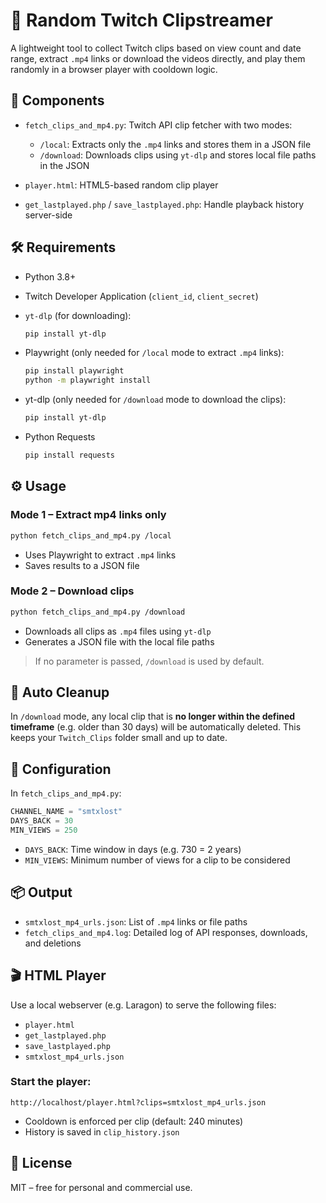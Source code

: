 # 🎲 Random Twitch Clipstreamer

A lightweight tool to collect Twitch clips based on view count and date range, extract `.mp4` links or download the videos directly, and play them randomly in a browser player with cooldown logic.

## 🧩 Components

- `fetch_clips_and_mp4.py`: Twitch API clip fetcher with two modes:
  - `/local`: Extracts only the `.mp4` links and stores them in a JSON file
  - `/download`: Downloads clips using `yt-dlp` and stores local file paths in the JSON

- `player.html`: HTML5-based random clip player
- `get_lastplayed.php` / `save_lastplayed.php`: Handle playback history server-side

## 🛠 Requirements

- Python 3.8+
- Twitch Developer Application (`client_id`, `client_secret`)
- `yt-dlp` (for downloading):
  ```bash
  pip install yt-dlp
  ```

- Playwright (only needed for `/local` mode to extract `.mp4` links):
  ```bash
  pip install playwright
  python -m playwright install
  ```
  
- yt-dlp (only needed for `/download` mode to download the clips):
  ```bash
  pip install yt-dlp
  ```
  
- Python Requests
  ```bash
  pip install requests
  ```


## ⚙️ Usage

### Mode 1 – Extract mp4 links only

```bash
python fetch_clips_and_mp4.py /local
```

- Uses Playwright to extract `.mp4` links
- Saves results to a JSON file

### Mode 2 – Download clips

```bash
python fetch_clips_and_mp4.py /download
```

- Downloads all clips as `.mp4` files using `yt-dlp`
- Generates a JSON file with the local file paths

> If no parameter is passed, `/download` is used by default.

## 🧹 Auto Cleanup

In `/download` mode, any local clip that is **no longer within the defined timeframe** (e.g. older than 30 days) will be automatically deleted. This keeps your `Twitch_Clips` folder small and up to date.

## 🔧 Configuration

In `fetch_clips_and_mp4.py`:

```python
CHANNEL_NAME = "smtxlost"
DAYS_BACK = 30
MIN_VIEWS = 250
```

- `DAYS_BACK`: Time window in days (e.g. 730 = 2 years)
- `MIN_VIEWS`: Minimum number of views for a clip to be considered

## 📦 Output

- `smtxlost_mp4_urls.json`: List of `.mp4` links or file paths
- `fetch_clips_and_mp4.log`: Detailed log of API responses, downloads, and deletions

## 🎬 HTML Player

Use a local webserver (e.g. Laragon) to serve the following files:

- `player.html`
- `get_lastplayed.php`
- `save_lastplayed.php`
- `smtxlost_mp4_urls.json`

### Start the player:

```text
http://localhost/player.html?clips=smtxlost_mp4_urls.json
```

- Cooldown is enforced per clip (default: 240 minutes)
- History is saved in `clip_history.json`

## 📄 License

MIT – free for personal and commercial use.
